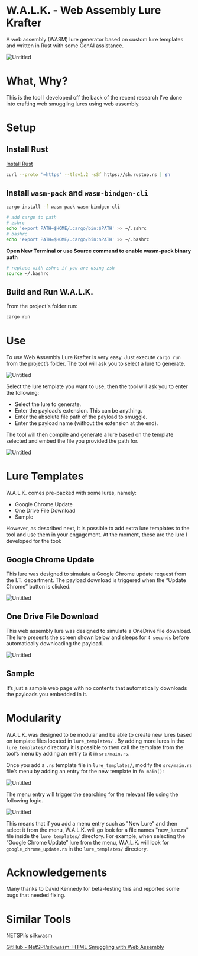 # W.A.L.K. - Web Assembly Lure Krafter
A web assembly (WASM) lure generator based on custom lure templates and written in Rust with some GenAI assistance. 

![Untitled](imgs/Untitled.png)

# What, Why?


This is the tool I developed off the back of the recent research I’ve done into crafting web smuggling lures using web assembly.

# Setup


## Install Rust

[Install Rust](https://www.rust-lang.org/tools/install)

```bash
curl --proto '=https' --tlsv1.2 -sSf https://sh.rustup.rs | sh
```

## Install `wasm-pack` and `wasm-bindgen-cli`

```bash
cargo install -f wasm-pack wasm-bindgen-cli

# add cargo to path
# zshrc
echo 'export PATH=$HOME/.cargo/bin:$PATH' >> ~/.zshrc
# bashrc
echo 'export PATH=$HOME/.cargo/bin:$PATH' >> ~/.bashrc

```

**Open New Terminal or use Source command to enable wasm-pack binary path**

```bash
# replace with zshrc if you are using zsh
source ~/.bashrc
```

## Build and Run W.A.L.K.

From the project's folder run:

```bash
cargo run
```

# Use


To use Web Assembly Lure Krafter is very easy. Just execute `cargo run` from the project’s folder. The tool will ask you to select a lure to generate.

![Untitled](imgs/Untitled1.png)

Select the lure template you want to use, then the tool will ask you to enter the following:

- Select the lure to generate.
- Enter the payload’s extension. This can be anything.
- Enter the absolute file path of the payload to smuggle.
- Enter the payload name (without the extension at the end).

The tool will then compile and generate a lure based on the template selected and embed the file you provided the path for.

![Untitled](imgs/Untitled2.png)

# Lure Templates


W.A.L.K. comes pre-packed with some lures, namely:

- Google Chrome Update
- One Drive File Download
- Sample

However, as described next, it is possible to add extra lure templates to the tool and use them in your engagement. At the moment, these are the lure I developed for the tool:

## Google Chrome Update

This lure was designed to simulate a Google Chrome update request from the I.T. department. The payload download is triggered when the “Update Chrome” button is clicked. 

![Untitled](imgs/Untitled3.png)

## One Drive File Download

This web assembly lure was designed to simulate a OneDrive file download. The lure presents the screen shown below and sleeps for `4 seconds` before automatically downloading the payload.

![Untitled](imgs/Untitled4.png)

## Sample

It’s just a sample web page with no contents that automatically downloads the payloads you embedded in it. 

# Modularity


W.A.L.K. was designed to be modular and be able to create new lures based on template files located in `lure_templates/` . By adding more lures in the `lure_templates/` directory it is possible to then call the template from the tool’s  menu by adding an entry to it in `src/main.rs`.

Once you add a `.rs` template file in `lure_templates/`, modify the `src/main.rs` file’s menu by adding an entry for the new template in `fn main()`:

![Untitled](imgs/Untitled5.png)

The menu entry will trigger the searching for the relevant file using the following logic. 

![Untitled](imgs/Untitled6.png)

This means that if you add a menu entry such as "New Lure" and then select it from the menu, W.A.L.K. will go look for a file names "new_lure.rs" file inside the `lure_templates/` directory.
For example, when selecting the “Google Chrome Update” lure from the menu, W.A.L.K. will look for `google_chrome_update.rs` in the `lure_templates/` directory.

# Acknowledgements


Many thanks to David Kennedy for beta-testing this and reported some bugs that needed fixing.

# Similar Tools


NETSPI’s silkwasm

[GitHub - NetSPI/silkwasm: HTML Smuggling with Web Assembly](https://github.com/NetSPI/silkwasm/tree/main)
